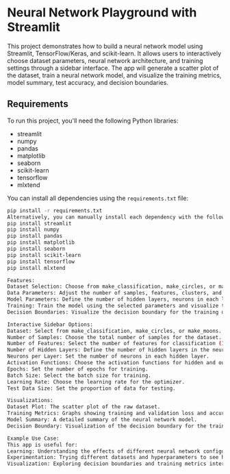 # Neural Network Playground with Streamlit

This project demonstrates how to build a neural network model using Streamlit, TensorFlow/Keras, and scikit-learn. It allows users to interactively choose dataset parameters, neural network architecture, and training settings through a sidebar interface. The app will generate a scatter plot of the dataset, train a neural network model, and visualize the training metrics, model summary, test accuracy, and decision boundaries.

## Requirements

To run this project, you'll need the following Python libraries:

- streamlit
- numpy
- pandas
- matplotlib
- seaborn
- scikit-learn
- tensorflow
- mlxtend

You can install all dependencies using the `requirements.txt` file:

```bash
pip install -r requirements.txt
Alternatively, you can manually install each dependency with the following commands:
pip install streamlit
pip install numpy
pip install pandas
pip install matplotlib
pip install seaborn
pip install scikit-learn
pip install tensorflow
pip install mlxtend

Features:
Dataset Selection: Choose from make_classification, make_circles, or make_moons datasets.
Data Parameters: Adjust the number of samples, features, clusters, and classes.
Model Parameters: Define the number of hidden layers, neurons in each layer, activation functions, and learning rate.
Training: Train the model using the selected parameters and visualize the training metrics (loss and accuracy).
Decision Boundaries: Visualize the decision boundary for the training data.

Interactive Sidebar Options:
Dataset: Select from make_classification, make_circles, or make_moons.
Number of Samples: Choose the total number of samples for the dataset.
Number of Features: Select the number of features for classification (1-10).
Number of Hidden Layers: Define the number of hidden layers in the neural network (1-10).
Neurons per Layer: Set the number of neurons in each hidden layer.
Activation Functions: Choose the activation functions for hidden and output layers (e.g., relu, tanh, sigmoid, softmax).
Epochs: Set the number of epochs for training.
Batch Size: Select the batch size for training.
Learning Rate: Choose the learning rate for the optimizer.
Test Data Size: Set the proportion of data for testing.

Visualizations:
Dataset Plot: The scatter plot of the raw dataset.
Training Metrics: Graphs showing training and validation loss and accuracy over epochs.
Model Summary: A detailed summary of the neural network model.
Decision Boundary: Visualization of the decision boundary for the training data.

Example Use Case:
This app is useful for:
Learning: Understanding the effects of different neural network configurations on model performance.
Experimentation: Trying different datasets and hyperparameters to see how they influence training.
Visualization: Exploring decision boundaries and training metrics interactively.
